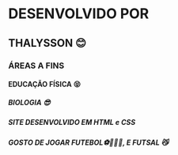 # DESENVOLVIDO POR 
## THALYSSON 😊
### ÁREAS A FINS
#### EDUCAÇÃO FÍSICA 😝
##### BIOLOGIA 😎
##### SITE DESENVOLVIDO EM HTML e CSS
##### GOSTO DE JOGAR FUTEBOL⚽🏃🏻‍♀️, E FUTSAL 😼
